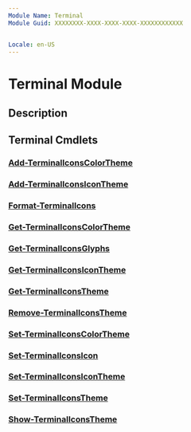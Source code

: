 ```yaml
---
Module Name: Terminal
Module Guid: XXXXXXXX-XXXX-XXXX-XXXX-XXXXXXXXXXXX


Locale: en-US
---
```


# Terminal Module
## Description


## Terminal Cmdlets
### [Add-TerminalIconsColorTheme](Add-TerminalIconsColorTheme.md)


### [Add-TerminalIconsIconTheme](Add-TerminalIconsIconTheme.md)


### [Format-TerminalIcons](Format-TerminalIcons.md)


### [Get-TerminalIconsColorTheme](Get-TerminalIconsColorTheme.md)


### [Get-TerminalIconsGlyphs](Get-TerminalIconsGlyphs.md)


### [Get-TerminalIconsIconTheme](Get-TerminalIconsIconTheme.md)


### [Get-TerminalIconsTheme](Get-TerminalIconsTheme.md)


### [Remove-TerminalIconsTheme](Remove-TerminalIconsTheme.md)


### [Set-TerminalIconsColorTheme](Set-TerminalIconsColorTheme.md)


### [Set-TerminalIconsIcon](Set-TerminalIconsIcon.md)


### [Set-TerminalIconsIconTheme](Set-TerminalIconsIconTheme.md)


### [Set-TerminalIconsTheme](Set-TerminalIconsTheme.md)


### [Show-TerminalIconsTheme](Show-TerminalIconsTheme.md)


